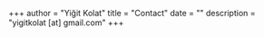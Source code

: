 +++
author = "Yiğit Kolat"
title = "Contact"
date = ""
description = "yigitkolat [at] gmail.com" 
+++


